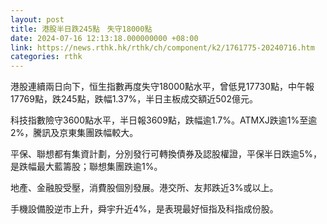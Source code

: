 ```yaml
---
layout: post
title: 港股半日跌245點　失守18000點
date: 2024-07-16 12:13:18.000000000 +08:00
link: https://news.rthk.hk/rthk/ch/component/k2/1761775-20240716.htm
categories: rthk
---
```


港股連續兩日向下，恒生指數再度失守18000點水平，曾低見17730點，中午報17769點，跌245點，跌幅1.37%，半日主板成交額近502億元。

科技指數險守3600點水平，半日報3609點，跌幅逾1.7%。ATMXJ跌逾1%至逾2%，騰訊及京東集團跌幅較大。

平保、聯想都有集資計劃，分別發行可轉換債券及認股權證，平保半日跌逾5%，是跌幅最大藍籌股；聯想集團跌逾1%。

地產、金融股受壓，消費股個別發展。港交所、友邦跌近3%或以上。

手機設備股逆市上升，舜宇升近4%，是表現最好恒指及科指成份股。
